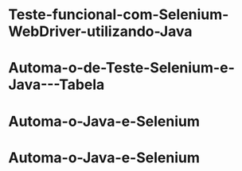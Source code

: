 # Teste-funcional-com-Selenium-WebDriver-utilizando-Java
# Automa-o-de-Teste-Selenium-e-Java---Tabela
# Automa-o-Java-e-Selenium
# Automa-o-Java-e-Selenium
